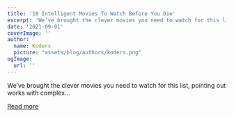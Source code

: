 ```yaml
---
title: '10 Intelligent Movies To Watch Before You Die'
excerpt: 'We’ve brought the clever movies you need to watch for this list, pointing out works with complex...'
date: '2021-09-01'
coverImage: ''
author:
  name: Koders
  picture: "assets/blog/authors/koders.png"
ogImage:
  url: ''
---
```


We’ve brought the clever movies you need to watch for this list, pointing out works with complex...

[Read more](https://dev.to/koulurunandakishorereddy/10-intelligent-movies-to-watch-before-you-die-2nng)
